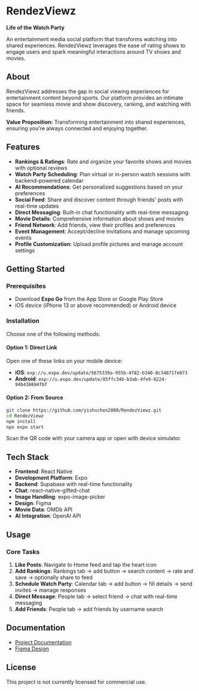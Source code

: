 # RendezViewz
**Life of the Watch Party**

An entertainment media social platform that transforms watching into shared experiences. RendezViewz leverages the ease of rating shows to engage users and spark meaningful interactions around TV shows and movies.

## About

RendezViewz addresses the gap in social viewing experiences for entertainment content beyond sports. Our platform provides an intimate space for seamless movie and show discovery, ranking, and watching with friends.

**Value Proposition:** Transforming entertainment into shared experiences, ensuring you're always connected and enjoying together.

## Features

- **Rankings & Ratings**: Rate and organize your favorite shows and movies with optional reviews
- **Watch Party Scheduling**: Plan virtual or in-person watch sessions with backend-powered calendar
- **AI Recommendations**: Get personalized suggestions based on your preferences
- **Social Feed**: Share and discover content through friends' posts with real-time updates
- **Direct Messaging**: Built-in chat functionality with real-time messaging
- **Movie Details**: Comprehensive information about shows and movies
- **Friend Network**: Add friends, view their profiles and preferences
- **Event Management**: Accept/decline invitations and manage upcoming events
- **Profile Customization**: Upload profile pictures and manage account settings

## Getting Started

### Prerequisites

- Download **Expo Go** from the App Store or Google Play Store
- iOS device (iPhone 13 or above recommended) or Android device

### Installation

Choose one of the following methods:

#### Option 1: Direct Link
Open one of these links on your mobile device:
- **iOS**: `exp://u.expo.dev/update/5675339a-955b-4f82-b340-8c34871fe073`
- **Android**: `exp://u.expo.dev/update/85ffc34b-b3ab-4fe9-8224-94b438694fbf`

#### Option 2: From Source
```bash
git clone https://github.com/yishuchen2000/RendezViewz.git
cd RendezViewz
npm install
npx expo start
```

Scan the QR code with your camera app or open with device simulator.

## Tech Stack

- **Frontend**: React Native
- **Development Platform**: Expo
- **Backend**: Supabase with real-time functionality
- **Chat**: react-native-gifted-chat
- **Image Handling**: expo-image-picker
- **Design**: Figma
- **Movie Data**: OMDb API
- **AI Integration**: OpenAI API

## Usage

### Core Tasks

1. **Like Posts**: Navigate to Home feed and tap the heart icon
2. **Add Rankings**: Rankings tab → add button → search content → rate and save → optionally share to feed
3. **Schedule Watch Party**: Calendar tab → add button → fill details → send invites → manage responses
4. **Direct Message**: People tab → select friend → chat with real-time messaging
5. **Add Friends**: People tab → add friends by username search

## Documentation

- [Project Documentation](https://docs.google.com/document/d/1czxC48jpyQymzcjhpch4FymYhwO53hX9dhWqsdUxIKI/edit?usp=sharing)
- [Figma Design](https://www.figma.com/file/kGnvLGbZxT4xSdzNHRW9hZ/Medium-Fi?type=design&node-id=0-1&mode=design&t=vavKZ9crnAQ3zXGO-0)


## License

This project is not currently licensed for commercial use.
